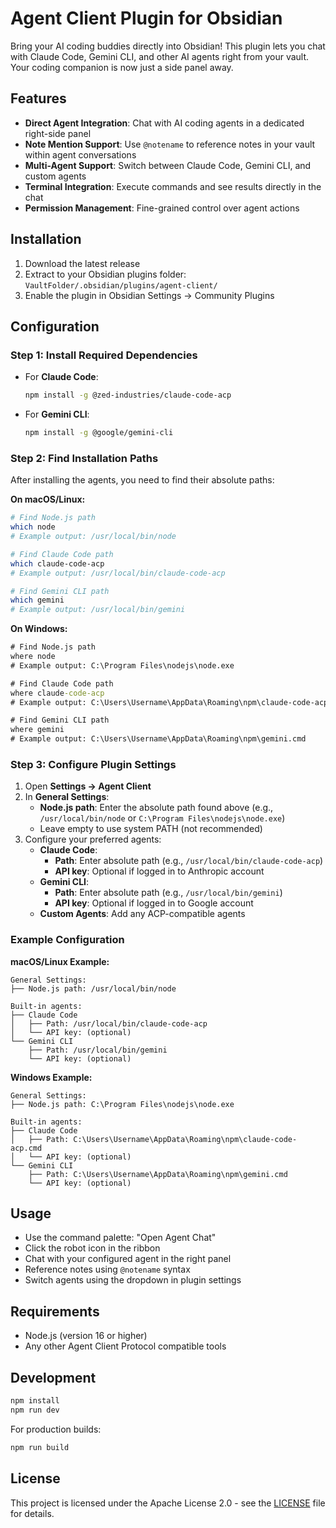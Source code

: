 # Agent Client Plugin for Obsidian

Bring your AI coding buddies directly into Obsidian! This plugin lets you chat with Claude Code, Gemini CLI, and other AI agents right from your vault. Your coding companion is now just a side panel away.

## Features

- **Direct Agent Integration**: Chat with AI coding agents in a dedicated right-side panel
- **Note Mention Support**: Use `@notename` to reference notes in your vault within agent conversations
- **Multi-Agent Support**: Switch between Claude Code, Gemini CLI, and custom agents
- **Terminal Integration**: Execute commands and see results directly in the chat
- **Permission Management**: Fine-grained control over agent actions

## Installation

1. Download the latest release
2. Extract to your Obsidian plugins folder: `VaultFolder/.obsidian/plugins/agent-client/`
3. Enable the plugin in Obsidian Settings → Community Plugins

## Configuration

### Step 1: Install Required Dependencies

- For **Claude Code**:
  ```bash
  npm install -g @zed-industries/claude-code-acp
  ```

- For **Gemini CLI**:
  ```bash
  npm install -g @google/gemini-cli
  ```

### Step 2: Find Installation Paths

After installing the agents, you need to find their absolute paths:

**On macOS/Linux:**
```bash
# Find Node.js path
which node
# Example output: /usr/local/bin/node

# Find Claude Code path
which claude-code-acp
# Example output: /usr/local/bin/claude-code-acp

# Find Gemini CLI path
which gemini
# Example output: /usr/local/bin/gemini
```

**On Windows:**
```cmd
# Find Node.js path
where node
# Example output: C:\Program Files\nodejs\node.exe

# Find Claude Code path
where claude-code-acp
# Example output: C:\Users\Username\AppData\Roaming\npm\claude-code-acp.cmd

# Find Gemini CLI path
where gemini
# Example output: C:\Users\Username\AppData\Roaming\npm\gemini.cmd
```

### Step 3: Configure Plugin Settings

1. Open **Settings → Agent Client**
2. In **General Settings**:
   - **Node.js path**: Enter the absolute path found above (e.g., `/usr/local/bin/node` or `C:\Program Files\nodejs\node.exe`)
   - Leave empty to use system PATH (not recommended)
3. Configure your preferred agents:
   - **Claude Code**: 
     - **Path**: Enter absolute path (e.g., `/usr/local/bin/claude-code-acp`)
     - **API key**: Optional if logged in to Anthropic account
   - **Gemini CLI**: 
     - **Path**: Enter absolute path (e.g., `/usr/local/bin/gemini`)
     - **API key**: Optional if logged in to Google account
   - **Custom Agents**: Add any ACP-compatible agents

### Example Configuration

**macOS/Linux Example:**
```
General Settings:
├── Node.js path: /usr/local/bin/node

Built-in agents:
├── Claude Code
│   ├── Path: /usr/local/bin/claude-code-acp
│   └── API key: (optional)
└── Gemini CLI
    ├── Path: /usr/local/bin/gemini
    └── API key: (optional)
```

**Windows Example:**
```
General Settings:
├── Node.js path: C:\Program Files\nodejs\node.exe

Built-in agents:
├── Claude Code
│   ├── Path: C:\Users\Username\AppData\Roaming\npm\claude-code-acp.cmd
│   └── API key: (optional)
└── Gemini CLI
    ├── Path: C:\Users\Username\AppData\Roaming\npm\gemini.cmd
    └── API key: (optional)
```

## Usage

- Use the command palette: "Open Agent Chat"
- Click the robot icon in the ribbon
- Chat with your configured agent in the right panel
- Reference notes using `@notename` syntax
- Switch agents using the dropdown in plugin settings

## Requirements

- Node.js (version 16 or higher)
- Any other Agent Client Protocol compatible tools

## Development

```bash
npm install
npm run dev
```

For production builds:
```bash
npm run build
```

## License

This project is licensed under the Apache License 2.0 - see the [LICENSE](LICENSE) file for details.
